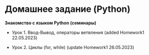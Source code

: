 # Домашнее задание (Python)

**Знакомство с языком Python (семинары)**

- Урок 1. Ввод-Вывод, операторы ветвления (added Homework1 22.05.2023)

- Урок 2. Циклы (for, while) (update Homework1 26.05.2023)
